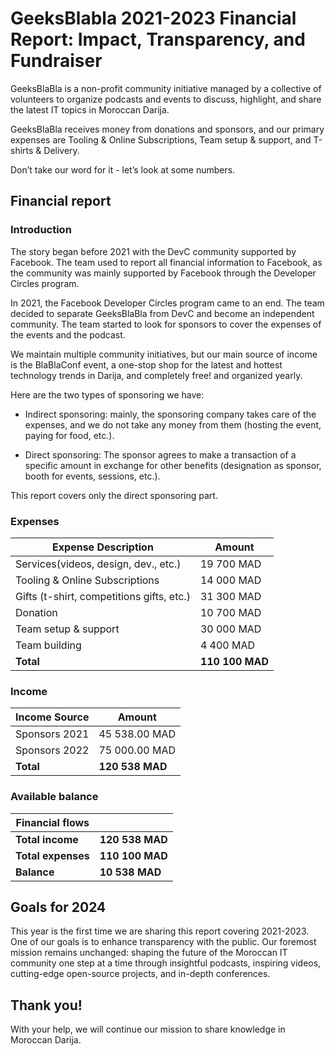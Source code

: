 # GeeksBlabla 2021-2023 Financial Report: Impact, Transparency, and Fundraiser

GeeksBlaBla is a non-profit community initiative managed by a collective of volunteers to organize podcasts and events to discuss, highlight, and share the latest IT topics in Moroccan Darija.

GeeksBlaBla receives money from donations and sponsors, and our primary expenses are Tooling & Online Subscriptions, Team setup & support, and T-shirts & Delivery.

Don’t take our word for it - let’s look at some numbers.

## Financial report

### Introduction

The story began before 2021 with the DevC community supported by Facebook. The team used to report all financial information to Facebook, as the community was mainly supported by Facebook through the Developer Circles program.

In 2021, the Facebook Developer Circles program came to an end. The team decided to separate GeeksBlaBla from DevC and become an independent community. The team started to look for sponsors to cover the expenses of the events and the podcast.

We maintain multiple community initiatives, but our main source of income is the BlaBlaConf event, a one-stop shop for the latest and hottest technology trends in Darija, and completely free! and organized yearly.

Here are the two types of sponsoring we have:

- Indirect sponsoring: mainly, the sponsoring company takes care of the expenses, and we do not take any money from them (hosting the event, paying for food, etc.).

- Direct sponsoring: The sponsor agrees to make a transaction of a specific amount in exchange for other benefits (designation as sponsor, booth for events, sessions, etc.).

This report covers only the direct sponsoring part.

### Expenses

| Expense Description                       | Amount          |
| ----------------------------------------- | --------------- |
| Services(videos, design, dev., etc.)      | 19 700 MAD      |
| Tooling & Online Subscriptions            | 14 000 MAD      |
| Gifts (t-shirt, competitions gifts, etc.) | 31 300 MAD      |
| Donation                                  | 10 700 MAD      |
| Team setup & support                      | 30 000 MAD      |
| Team building                             | 4 400 MAD       |
| **Total**                                 | **110 100 MAD** |

### Income

| Income Source   | Amount          |
| -------------   | --------------- |
| Sponsors 2021   | 45 538.00 MAD   |
| Sponsors 2022   | 75 000.00 MAD   |
| **Total**       | **120 538 MAD** |

### Available balance

| Financial flows        |                 |
| ---------------------- | --------------- |
| **Total income**       | **120 538 MAD** |
| **Total expenses**     | **110 100 MAD** |
| **Balance**            | **10 538 MAD**  |


## **Goals for 2024**

This year is the first time we are sharing this report covering 2021-2023. One of our goals is to enhance transparency with the public. Our foremost mission remains unchanged: shaping the future of the Moroccan IT community one step at a time through insightful podcasts, inspiring videos, cutting-edge open-source projects, and in-depth conferences.

## **Thank you!**

With your help, we will continue our mission to share knowledge in Moroccan Darija.
